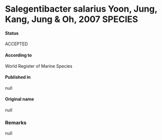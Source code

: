 Salegentibacter salarius Yoon, Jung, Kang, Jung & Oh, 2007 SPECIES
=======

#### Status
ACCEPTED

#### According to
World Register of Marine Species

#### Published in
null

#### Original name
null

### Remarks
null